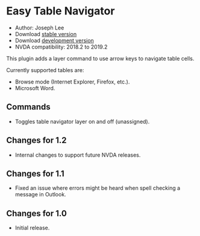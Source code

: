 # Easy Table Navigator

*   Author: Joseph Lee
* Download [stable version][1]
* Download [development version][2]
* NVDA compatibility: 2018.2 to 2019.2

This plugin adds a layer command to use arrow keys to navigate table cells.

Currently supported tables are:

* Browse mode (Internet Explorer, Firefox, etc.).
* Microsoft Word.

## Commands

* Toggles table navigator layer on and off (unassigned).

## Changes for 1.2

* Internal changes to support future NVDA releases.

## Changes for 1.1

* Fixed an issue where errors might be heard when spell checking a message in Outlook.

## Changes for 1.0

*   Initial release.

[1]: http://addons.nvda-project.org/files/get.php?file=etn

[2]: http://addons.nvda-project.org/files/get.php?file=etn-dev
